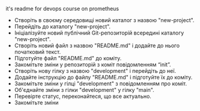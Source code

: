 it's readme for devops course on prometheus


   - Створіть в своєму середовищі новий каталог з назвою "new-project".
   - Перейдіть до каталогу "new-project".
   - Ініціалізуйте новий публічний Git-репозиторій всередині каталогу "new-project".
   - Створіть новий файл з назвою "README.md" і додайте до нього початковий текст.
   - Підготуйте файл "README.md" до коміту.
   - Закомітьте зміни у репозиторій з коміт повідомленням “init”.
   - Створіть нову гілку з назвою "development" і перейдіть до неї.
   - Додайте інструкцію до файлу "README.md" і підготуйте їх до коміту.
   - Закомітьте зміни у гілці "development" з повідомленням про коміт.
   - Об'єднайте зміни з гілки "development" у гілку "main".
   - Перевірте статус, переконайтеся, що все актуально.
   - Закомітьте зміни